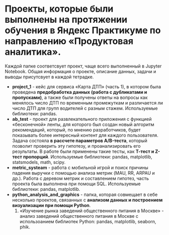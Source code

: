 # Проекты, которые были выполнены на протяжении обучения в Яндекс Практикуме по направлению «Продуктовая аналитика».

Каждой папке соответсвует проект, чаще всего выполненный в Jupyter Notebook. Общая информация о проекте, описание данных, задачи и выводы присутсвует в каждой тетрадке.

- **project_1** - кейс для сервиса «Карта ДТП» (часть 1), в котором была проведена **предобработка данных (работа с дубликатами и пропусками)**, а также были получены ответы на вопросы как менялось число ДТП по временным промежуткам и различается ли число ДТП для групп водителей с разным стажем. Используемые библиотеки: pandas.
- **ab_test** - проект для развлекательного приложения с функцией «бесконечной» ленты, для которого был создан новый алгоритм рекомендаций, который, по мнению разработчиков, будет показывать более интересный контент для каждого пользователя. Задача состояла **в рассчете параметров A/B-теста**, который позволит проверить эту гипотезу, и проанализировать его результаты. В работе были применены такие тесты, как **Т-тест и Z-тест пропорций**. Используемые библиотеки: pandas,  matplotlib, statsmodels, math, scipy.
- **metric_systeam** -  работа с мобильной игрой и поиск причины падения выручки с помощью анализа метрик (MAU, RR, ARPAU и др.). Работа с деревом метрик и составлением гипотез, часть проекта была выполнена при помощи SQL. Используемые библиотеки: pandas,  matplotlib.
- **python_analysis_and_graphics** - папка, которая совмещает в себе несколько проектов, связанных с **анализом данных и построением визуализации при помощи Python**.
  1. «Изучение рынка заведений общественного питания в Москве» - анализ заведений общественного питания в Москве с использоанием библиотек Python: pandas, matplotlib, seaborn, phik. 



